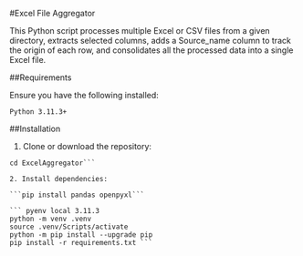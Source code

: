 #Excel File Aggregator

This Python script processes multiple Excel or CSV files from a given directory, extracts selected columns, adds a Source_name column to track the origin of each row, and consolidates all the processed data into a single Excel file.

##Requirements

Ensure you have the following installed:

`Python 3.11.3+`


##Installation

1. Clone or download the repository:

```git clone https://github.com/yourusername/ExcelAggregator.git
cd ExcelAggregator```

2. Install dependencies:

```pip install pandas openpyxl```

``` pyenv local 3.11.3
python -m venv .venv
source .venv/Scripts/activate
python -m pip install --upgrade pip
pip install -r requirements.txt ```